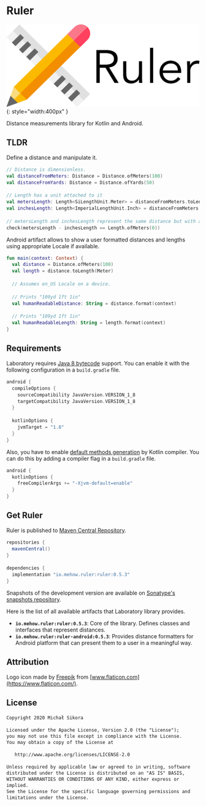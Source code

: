# Ruler

![Ruler](images/ruler_logo.svg){: style="width:400px" }

Distance measurements library for Kotlin and Android.

## TLDR

Define a distance and manipulate it.

```kotlin
// Distance is dimensionless.
val distanceFromMeters: Distance = Distance.ofMeters(100)
val distanceFromYards: Distance = Distance.ofYards(50)

// Length has a unit attached to it
val metersLength: Length<SiLengthUnit.Meter> = distanceFromMeters.toLength(SiLengthUnit.Meter)
val inchesLength: Length<ImperialLengthUnit.Inch> = distanceFromMeters.toLength(ImperialLengthUnit.Inch)

// metersLength and inchesLength represent the same distance but with a different units attached to them
check(metersLength - inchesLength == Length.ofMeters(0))
```

Android artifact allows to show a user formatted distances and lengths using appropriate Locale if available.

```kotlin
fun main(context: Context) {
  val distance = Distance.ofMeters(100)
  val length = distance.toLength(Meter)

  // Assumes en_US Locale on a device.

  // Prints "109yd 1ft 1in"
  val humanReadableDistance: String = distance.format(context)

  // Prints "109yd 1ft 1in"
  val humanReadableLength: String = length.format(context)
}
```

## Requirements

Laboratory requires [Java 8 bytecode](https://developer.android.com/studio/write/java8-support) support. You can enable it with the following configuration in a `build.gradle` file.

```groovy
android {
  compileOptions {
    sourceCompatibility JavaVersion.VERSION_1_8
    targetCompatibility JavaVersion.VERSION_1_8
  }

  kotlinOptions {
    jvmTarget = "1.8"
  }
}
```

Also, you have to enable [default methods generation](https://kotlinlang.org/api/latest/jvm/stdlib/kotlin.jvm/-jvm-default/) by Kotlin compiler. You can do this by adding a compiler flag in a `build.gradle` file.

```groovy
android {
  kotlinOptions {
    freeCompilerArgs += "-Xjvm-default=enable"
  }
}
```

## Get Ruler

Ruler is published to [Maven Central Repository](https://search.maven.org/search?q=io.mehow.ruler).

```groovy
repositories {
  mavenCentral()
}

dependencies {
  implementation "io.mehow.ruler:ruler:0.5.3"
}
```

Snapshots of the development version are available on [Sonatype's snapshots repository](https://oss.sonatype.org/content/repositories/snapshots/io/mehow/ruler/).

Here is the list of all available artifacts that Laboratory library provides.

- **`io.mehow.ruler:ruler:0.5.3`**: Core of the library. Defines classes and interfaces that represent distances.
- **`io.mehow.ruler:ruler-android:0.5.3`**: Provides distance formatters for Android platform that can present them to a user in a meaningful way.

## Attribution

Logo icon made by [Freepik](https://www.flaticon.com/authors/freepik) from [www.flaticon.com](https://www.flaticon.com/).

## License

    Copyright 2020 Michał Sikora

    Licensed under the Apache License, Version 2.0 (the "License");
    you may not use this file except in compliance with the License.
    You may obtain a copy of the License at

       http://www.apache.org/licenses/LICENSE-2.0

    Unless required by applicable law or agreed to in writing, software
    distributed under the License is distributed on an "AS IS" BASIS,
    WITHOUT WARRANTIES OR CONDITIONS OF ANY KIND, either express or implied.
    See the License for the specific language governing permissions and
    limitations under the License.
